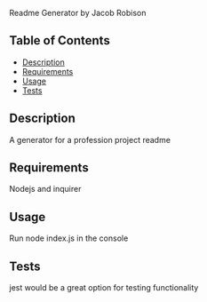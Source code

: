  Readme Generator
  by Jacob Robison

  ## Table of Contents
  - [Description](#description)
  - [Requirements](#requirements)
  - [Usage](#usage)
  - [Tests](#tests) 

  ## Description
  A generator for a profession project readme
  ## Requirements
  Nodejs and inquirer
  ## Usage
  Run node index.js in the console
  ## Tests
  jest would be a great option for testing functionality

